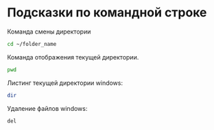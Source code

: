 # Подсказки по командной строке

Команда смены директории
```sh
cd ~/folder_name
```

Команда отображения текущей директории.
```sh
pwd
```

Листинг текущей директории windows:
```sh
dir
```

Удаление файлов windows:
```sh
del 
```